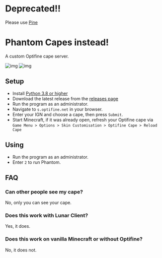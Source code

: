 # Deprecated!!
Please use [Pine](ttps://github.com/anotherpillow/Pine)
# Phantom Capes instead! 

A custom Optifine cape server.

![img](https://img.shields.io/github/release/anotherpillow/phantom-capes.svg)
![img](https://img.shields.io/github/downloads/anotherpillow/phantom-capes/total.svg)

## Setup

- Install [Python 3.8 or higher](https://www.python.org/downloads/)
- Download the latest release from the [releases page](https://github.com/anotherpillow/phantom-capes/releases)
- Run the program as an administrator.
- Navigate to `s.optifine.net` in your browser.
- Enter your IGN and choose a cape, then press `Submit`.
- Start Minecraft, if it was already open, refresh your Optifine cape via `Game Menu > Options > Skin Customisation > Optifine Cape > Reload Cape`

## Using

- Run the program as an administrator.
- Enter `2` to run Phantom.

## FAQ

### Can other people see my cape?

No, only you can see your cape.

### Does this work with Lunar Client?

Yes, it does.

### Does this work on vanilla Minecraft or without Optifine?

No, it does not.
